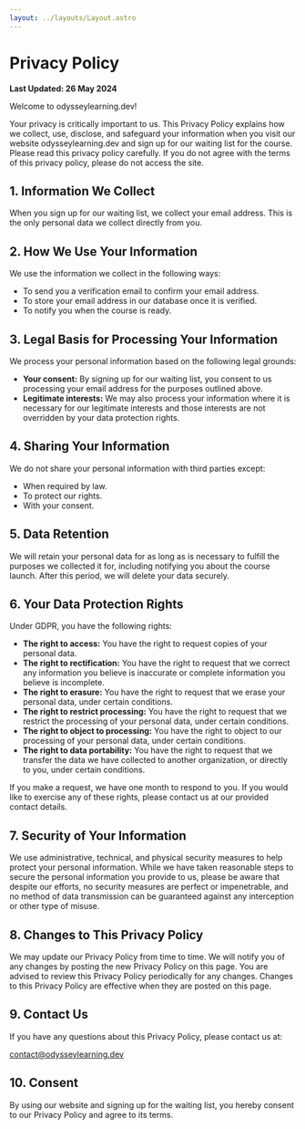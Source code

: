 ```yaml
---
layout: ../layouts/Layout.astro
---
```

<div class="prose prose-markdown px-5 py-10 ">

# Privacy Policy

**Last Updated: 26 May 2024**

Welcome to odysseylearning.dev!

Your privacy is critically important to us. This Privacy Policy explains how we collect, use, disclose, and safeguard your information when you visit our website odysseylearning.dev and sign up for our waiting list for the course. Please read this privacy policy carefully. If you do not agree with the terms of this privacy policy, please do not access the site.

## 1. Information We Collect

When you sign up for our waiting list, we collect your email address. This is the only personal data we collect directly from you.

## 2. How We Use Your Information

We use the information we collect in the following ways:
- To send you a verification email to confirm your email address.
- To store your email address in our database once it is verified.
- To notify you when the course is ready.

## 3. Legal Basis for Processing Your Information

We process your personal information based on the following legal grounds:
- **Your consent:** By signing up for our waiting list, you consent to us processing your email address for the purposes outlined above.
- **Legitimate interests:** We may also process your information where it is necessary for our legitimate interests and those interests are not overridden by your data protection rights.

## 4. Sharing Your Information

We do not share your personal information with third parties except:
- When required by law.
- To protect our rights.
- With your consent.

## 5. Data Retention

We will retain your personal data for as long as is necessary to fulfill the purposes we collected it for, including notifying you about the course launch. After this period, we will delete your data securely.

## 6. Your Data Protection Rights

Under GDPR, you have the following rights:
- **The right to access:** You have the right to request copies of your personal data.
- **The right to rectification:** You have the right to request that we correct any information you believe is inaccurate or complete information you believe is incomplete.
- **The right to erasure:** You have the right to request that we erase your personal data, under certain conditions.
- **The right to restrict processing:** You have the right to request that we restrict the processing of your personal data, under certain conditions.
- **The right to object to processing:** You have the right to object to our processing of your personal data, under certain conditions.
- **The right to data portability:** You have the right to request that we transfer the data we have collected to another organization, or directly to you, under certain conditions.

If you make a request, we have one month to respond to you. If you would like to exercise any of these rights, please contact us at our provided contact details.

## 7. Security of Your Information

We use administrative, technical, and physical security measures to help protect your personal information. While we have taken reasonable steps to secure the personal information you provide to us, please be aware that despite our efforts, no security measures are perfect or impenetrable, and no method of data transmission can be guaranteed against any interception or other type of misuse.

## 8. Changes to This Privacy Policy

We may update our Privacy Policy from time to time. We will notify you of any changes by posting the new Privacy Policy on this page. You are advised to review this Privacy Policy periodically for any changes. Changes to this Privacy Policy are effective when they are posted on this page.

## 9. Contact Us

If you have any questions about this Privacy Policy, please contact us at:

contact@odysseylearning.dev

## 10. Consent

By using our website and signing up for the waiting list, you hereby consent to our Privacy Policy and agree to its terms.
</div>
